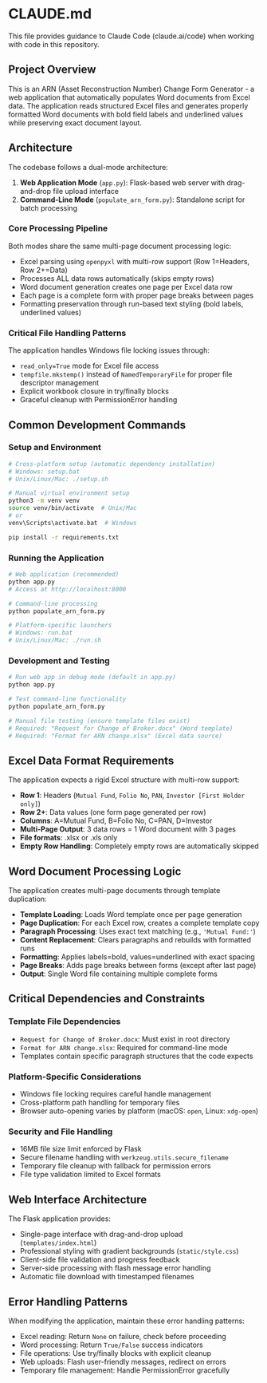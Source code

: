 # CLAUDE.md

This file provides guidance to Claude Code (claude.ai/code) when working with code in this repository.

## Project Overview

This is an ARN (Asset Reconstruction Number) Change Form Generator - a web application that automatically populates Word documents from Excel data. The application reads structured Excel files and generates properly formatted Word documents with bold field labels and underlined values while preserving exact document layout.

## Architecture

The codebase follows a dual-mode architecture:

1. **Web Application Mode** (`app.py`): Flask-based web server with drag-and-drop file upload interface
2. **Command-Line Mode** (`populate_arn_form.py`): Standalone script for batch processing

### Core Processing Pipeline
Both modes share the same multi-page document processing logic:
- Excel parsing using `openpyxl` with multi-row support (Row 1=Headers, Row 2+=Data)
- Processes ALL data rows automatically (skips empty rows)
- Word document generation creates one page per Excel data row
- Each page is a complete form with proper page breaks between pages
- Formatting preservation through run-based text styling (bold labels, underlined values)

### Critical File Handling Patterns
The application handles Windows file locking issues through:
- `read_only=True` mode for Excel file access
- `tempfile.mkstemp()` instead of `NamedTemporaryFile` for proper file descriptor management
- Explicit workbook closure in try/finally blocks
- Graceful cleanup with PermissionError handling

## Common Development Commands

### Setup and Environment
```bash
# Cross-platform setup (automatic dependency installation)
# Windows: setup.bat
# Unix/Linux/Mac: ./setup.sh

# Manual virtual environment setup
python3 -m venv venv
source venv/bin/activate  # Unix/Mac
# or
venv\Scripts\activate.bat  # Windows

pip install -r requirements.txt
```

### Running the Application
```bash
# Web application (recommended)
python app.py
# Access at http://localhost:8000

# Command-line processing
python populate_arn_form.py

# Platform-specific launchers
# Windows: run.bat
# Unix/Linux/Mac: ./run.sh
```

### Development and Testing
```bash
# Run web app in debug mode (default in app.py)
python app.py

# Test command-line functionality
python populate_arn_form.py

# Manual file testing (ensure template files exist)
# Required: "Request for Change of Broker.docx" (Word template)
# Required: "Format for ARN change.xlsx" (Excel data source)
```

## Excel Data Format Requirements

The application expects a rigid Excel structure with multi-row support:
- **Row 1**: Headers (`Mutual Fund`, `Folio No`, `PAN`, `Investor [First Holder only]`)
- **Row 2+**: Data values (one form page generated per row)
- **Columns**: A=Mutual Fund, B=Folio No, C=PAN, D=Investor
- **Multi-Page Output**: 3 data rows = 1 Word document with 3 pages
- **File formats**: .xlsx or .xls only
- **Empty Row Handling**: Completely empty rows are automatically skipped

## Word Document Processing Logic

The application creates multi-page documents through template duplication:
- **Template Loading**: Loads Word template once per page generation
- **Page Duplication**: For each Excel row, creates a complete template copy
- **Paragraph Processing**: Uses exact text matching (e.g., `'Mutual Fund:'`)
- **Content Replacement**: Clears paragraphs and rebuilds with formatted runs
- **Formatting**: Applies labels=bold, values=underlined with exact spacing
- **Page Breaks**: Adds page breaks between forms (except after last page)
- **Output**: Single Word file containing multiple complete forms

## Critical Dependencies and Constraints

### Template File Dependencies
- `Request for Change of Broker.docx`: Must exist in root directory
- `Format for ARN change.xlsx`: Required for command-line mode
- Templates contain specific paragraph structures that the code expects

### Platform-Specific Considerations
- Windows file locking requires careful handle management
- Cross-platform path handling for temporary files
- Browser auto-opening varies by platform (macOS: `open`, Linux: `xdg-open`)

### Security and File Handling
- 16MB file size limit enforced by Flask
- Secure filename handling with `werkzeug.utils.secure_filename`
- Temporary file cleanup with fallback for permission errors
- File type validation limited to Excel formats

## Web Interface Architecture

The Flask application provides:
- Single-page interface with drag-and-drop upload (`templates/index.html`)
- Professional styling with gradient backgrounds (`static/style.css`)
- Client-side file validation and progress feedback
- Server-side processing with flash message error handling
- Automatic file download with timestamped filenames

## Error Handling Patterns

When modifying the application, maintain these error handling patterns:
- Excel reading: Return `None` on failure, check before proceeding
- Word processing: Return `True/False` success indicators
- File operations: Use try/finally blocks with explicit cleanup
- Web uploads: Flash user-friendly messages, redirect on errors
- Temporary file management: Handle PermissionError gracefully